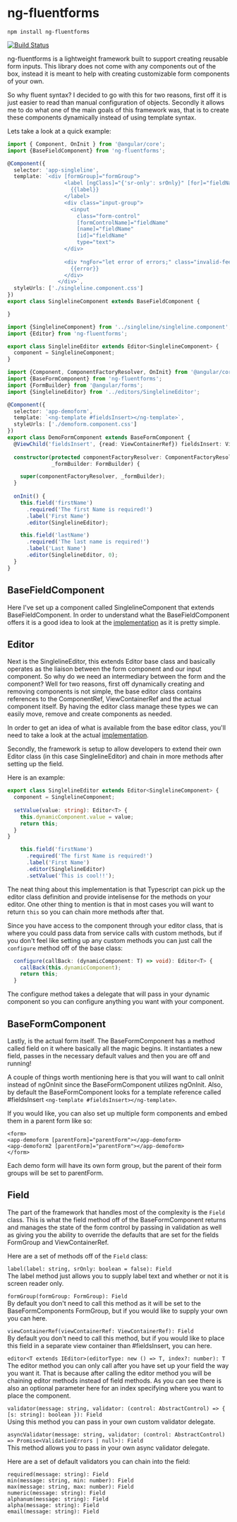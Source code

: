 # ng-fluentforms

`npm install ng-fluentforms`

[![Build Status](https://travis-ci.org/ssinno28/ng-fluentforms.svg?branch=master)](https://travis-ci.org/ssinno28/ng-fluentforms)

ng-fluentforms is a lightweight framework built to support creating reusable form inputs. This library does not come with any components out of the box, instead
it is meant to help with creating customizable form components of your own.

So why fluent syntax? I decided to go with this for two reasons, first off it is just easier to read than manual configuration of objects. Secondly it 
allows me to do what one of the main goals of this framework was, that is to create these components dynamically instead of using template syntax.

Lets take a look at a quick example:

```typescript
import { Component, OnInit } from '@angular/core';
import {BaseFieldComponent} from 'ng-fluentforms';

@Component({
  selector: 'app-singleline',
  template: `<div [formGroup]="formGroup">
                  <label [ngClass]="{'sr-only': srOnly}" [for]="fieldName" class="form-control-label">
                    {{label}}
                  </label>
                  <div class="input-group">
                    <input
                      class="form-control"
                      [formControlName]="fieldName"
                      [name]="fieldName"
                      [id]="fieldName"
                      type="text">
                  </div>
                
                  <div *ngFor="let error of errors;" class="invalid-feedback">
                    {{error}}
                  </div>
                </div>`,
  styleUrls: ['./singleline.component.css']
})
export class SinglelineComponent extends BaseFieldComponent {

}

import {SinglelineComponent} from '../singleline/singleline.component';
import {Editor} from 'ng-fluentforms';

export class SinglelineEditor extends Editor<SinglelineComponent> {
  component = SinglelineComponent;
}

import {Component, ComponentFactoryResolver, OnInit} from '@angular/core';
import {BaseFormComponent} from 'ng-fluentforms';
import {FormBuilder} from '@angular/forms';
import {SinglelineEditor} from '../editors/SinglelineEditor';

@Component({
  selector: 'app-demoform',
  template: `<ng-template #fieldsInsert></ng-template>`,
  styleUrls: ['./demoform.component.css']
})
export class DemoFormComponent extends BaseFormComponent {
  @ViewChild('fieldsInsert', {read: ViewContainerRef}) fieldsInsert: ViewContainerRef;
  
  constructor(protected componentFactoryResolver: ComponentFactoryResolver,
              _formBuilder: FormBuilder) {

    super(componentFactoryResolver, _formBuilder);
  }
 
  onInit() {
    this.field('firstName')
      .required('The first Name is required!')
      .label('First Name')
      .editor(SinglelineEditor);

    this.field('lastName')
      .required('The last name is required!')
      .label('Last Name')
      .editor(SinglelineEditor, 0);
  }
}
```

## BaseFieldComponent

Here I've set up a component called SinglelineComponent that extends BaseFieldComponent. In order to understand what the BaseFieldComponent offers
it is a good idea to look at the [implementation](https://github.com/ssinno28/ng-fluentforms/blob/master/src/app/fluentforms/components/basefield/basefield.component.ts) as it is pretty simple.

## Editor

Next is the SinglelineEditor, this extends Editor base class and basically operates as the liaison between the form component and our input component. So why do we need an intermediary between
the form and the component? Well for two reasons, first off dynamically creating and removing components is not simple, the base editor class contains references 
to the ComponentRef, ViewContainerRef and the actual component itself. By having the editor class manage these types we can easily move, remove and create components as needed.

In order to get an idea of what is available from the base editor class, you'll need to take a look at the actual 
[implementation](https://github.com/ssinno28/ng-fluentforms/blob/master/src/app/fluentforms/editors/base.editor.ts).

Secondly, the framework is setup to allow developers to extend their own Editor class (in this case SinglelineEditor) and chain in more methods after setting up the field.

Here is an example:

```typescript
export class SinglelineEditor extends Editor<SinglelineComponent> {
  component = SinglelineComponent;
  
  setValue(value: string): Editor<T> {
    this.dynamicComponent.value = value;
    return this;
  }
}

    this.field('firstName')
      .required('The first Name is required!')
      .label('First Name')
      .editor(SinglelineEditor)
      .setValue('This is cool!!');
```

The neat thing about this implementation is that Typescript can pick up the editor class definition and provide intelisense for the methods on your editor. One other thing to mention is that 
in most cases you will want to return `this` so you can chain more methods after that. 

Since you have access to the component through your editor class, that is where you could pass data from service calls with custom methods, but if you 
don't feel like setting up any custom methods you can just call the `configure` method off of the base class:

```typescript
  configure(callBack: (dynamicComponent: T) => void): Editor<T> {
    callBack(this.dynamicComponent);
    return this;
  }
```

The configure method takes a delegate that will pass in your dynamic component so you can configure anything you want with your component.

## BaseFormComponent

Lastly, is the actual form itself. The BaseFormComponent has a method called field on it where basically all the magic begins. It instantiates a new field, passes in the necessary default
values and then you are off and running!

A couple of things worth mentioning here is that you will want to call onInit instead of ngOnInit since the BaseFormComponent utilizes ngOnInit. Also, by default the BaseFormComponent
looks for a template reference called #fieldsInsert `<ng-template #fieldsInsert></ng-template>`.

If you would like, you can also set up multiple form components and embed them in a parent form like so:

```angular2html
<form>
<app-demoform [parentForm]="parentForm"></app-demoform>
<app-demoform2 [parentForm]="parentForm"></app-demoform>
</form>
```

Each demo form will have its own form group, but the parent of their form groups will be set to parentForm.

## Field

The part of the framework that handles most of the complexity is the `Field` class. This is what the field method off of the BaseFormComponent returns and 
manages the state of the form control by passing in validation as well as giving you the ability to override the defaults that are set for the fields
FormGroup and ViewContainerRef.

Here are a set of methods off of the `Field` class:

`label(label: string, srOnly: boolean = false): Field`  
The label method just allows you to supply label text and whether or not it is screen reader only.

`formGroup(formGroup: FormGroup): Field`  
By default you don't need to call this method as it will be set to the BaseFormComponents FormGroup, but if you would like to supply your own
you can here.

`viewContainerRef(viewContainerRef: ViewContainerRef): Field`  
By default you don't need to call this method, but if you would like to place this field in a separate view container than #fieldsInsert, you can here.

`editor<T extends IEditor>(editorType: new () => T, index?: number): T`  
The editor method you can only call after you have set up your field the way you want it. That is because after calling the editor method
you will be chaining editor methods instead of field methods. As you can see there is also an optional parameter here for an index specifying 
where you want to place the component.

`validator(message: string, validator: (control: AbstractControl) => { [s: string]: boolean }): Field`  
Using this method you can pass in your own custom validator delegate.

`asyncValidator(message: string, validator: (control: AbstractControl) => Promise<ValidationErrors | null>): Field`  
This method allows you to pass in your own async validator delegate.

Here are a set of default validators you can chain into the field:

`required(message: string): Field`  
`min(message: string, min: number): Field`  
`max(message: string, max: number): Field`  
`numeric(message: string): Field`  
`alphanum(message: string): Field`  
`alpha(message: string): Field`  
`email(message: string): Field`  


